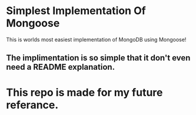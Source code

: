 # Simplest Implementation Of Mongoose
This is worlds most easiest implementation of MongoDB using Mongoose!
## The implimentation is so simple that it don't even need a README explanation. 
# This repo is made for my future referance.
